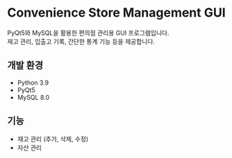 # Convenience Store Management GUI

PyQt5와 MySQL을 활용한 편의점 관리용 GUI 프로그램입니다.  
재고 관리, 입출고 기록, 간단한 통계 기능 등을 제공합니다.

## 개발 환경

- Python 3.9 
- PyQt5
- MySQL 8.0 

## 기능

- 재고 관리 (추가, 삭제, 수정)
- 자산 관리
